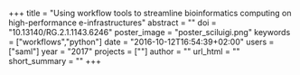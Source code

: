 +++
title = "Using workflow tools to streamline bioinformatics computing on high-performance e-infrastructures"
abstract = ""
doi = "10.13140/RG.2.1.1143.6246"
poster_image = "poster_sciluigi.png"
keywords = ["workflows","python"]
date = "2016-10-12T16:54:39+02:00"
users = ["saml"]
year = "2017"
projects = [""]
author = ""
url_html = ""
short_summary = ""
+++

